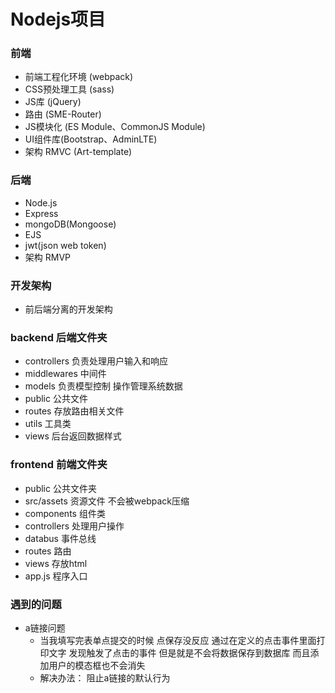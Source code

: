 # Nodejs项目
### 前端
- 前端工程化环境 (webpack)
- CSS预处理工具 (sass)
- JS库 (jQuery)
- 路由 (SME-Router)
- JS模块化 (ES Module、CommonJS Module)
- UI组件库(Bootstrap、AdminLTE)
- 架构 RMVC (Art-template)

### 后端
- Node.js
- Express
- mongoDB(Mongoose)
- EJS
- jwt(json web token)
- 架构 RMVP

### 开发架构
- 前后端分离的开发架构

### backend 后端文件夹
  - controllers 负责处理用户输入和响应
  - middlewares 中间件
  - models 负责模型控制 操作管理系统数据
  - public 公共文件
  - routes 存放路由相关文件
  - utils 工具类
  - views 后台返回数据样式

### frontend 前端文件夹
  - public 公共文件夹
  - src/assets 资源文件 不会被webpack压缩
  - components 组件类
  - controllers 处理用户操作
  - databus 事件总线
  - routes 路由
  - views 存放html
  - app.js 程序入口


### 遇到的问题
  - a链接问题 
    - 当我填写完表单点提交的时候 点保存没反应 通过在定义的点击事件里面打印文字 发现触发了点击的事件  但是就是不会将数据保存到数据库 而且添加用户的模态框也不会消失  
    - 解决办法： 阻止a链接的默认行为